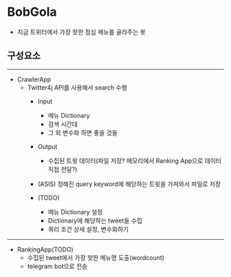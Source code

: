 # BobGola
* 지금 트위터에서 가장 핫한 점심 메뉴를 골라주는 봇


## 구성요소

------

* CrawlerApp
  * Twitter4j API를 사용해서 search 수행    
    * Input
      * 메뉴 Dictionary
      * 검색 시간대
      * 그 외 변수화 하면 좋을 것들
    * Output
      * 수집된 트윗 데이터(파일 저장? 메모리에서 Ranking App으로 데이터 직접 전달?)

    * (ASIS) 정해진 query keyword에 해당하는 트윗을 가져와서 파일로 저장
    * (TODO)
      * 메뉴 Dictionary 설정
      * Dictionary에 해당하는 tweet들 수집
      * 쿼리 조건 상세 설정, 변수화하기

----------
* RankingApp(TODO)
  * 수집된 tweet에서 가장 핫한 메뉴명 도출(wordcount)
  * telegram bot으로 전송 
    
    

